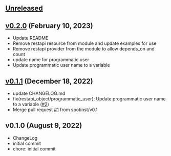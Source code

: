 <a name="unreleased"></a>
## [Unreleased]



<a name="v0.2.0"></a>
## [v0.2.0] (February 10, 2023)

- Update README
- Remove restapi resource from module and update examples for use
- Remove restapi provider from the module to allow depends_on and count
- update name for programmatic user
- Update programmatic user name to a variable


<a name="v0.1.1"></a>
## [v0.1.1] (December 18, 2022)

- update CHANGELOG.md
- fix(restapi_object/programmatic_user): Update programmatic user name to a variable ([#2](https://github.com/spotinst/terraform-spotinst-ocean-gcp-k8s/issues/2))
- Merge pull request [#1](https://github.com/spotinst/terraform-spotinst-ocean-gcp-k8s/issues/1) from spotinst/v0.1


<a name="v0.1.0"></a>
## v0.1.0 (August 9, 2022)

- ChangeLog
- initial commit
- chore: initial commit


[Unreleased]: https://github.com/spotinst/terraform-spotinst-ocean-gcp-k8s/compare/v0.2.0...HEAD
[v0.2.0]: https://github.com/spotinst/terraform-spotinst-ocean-gcp-k8s/compare/v0.1.1...v0.2.0
[v0.1.1]: https://github.com/spotinst/terraform-spotinst-ocean-gcp-k8s/compare/v0.1.0...v0.1.1
